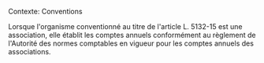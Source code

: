 Contexte: Conventions

Lorsque l'organisme conventionné au titre de l'article L. 5132-15 est une association, elle établit les comptes annuels conformément au règlement de l'Autorité des normes comptables en vigueur pour les comptes annuels des associations.